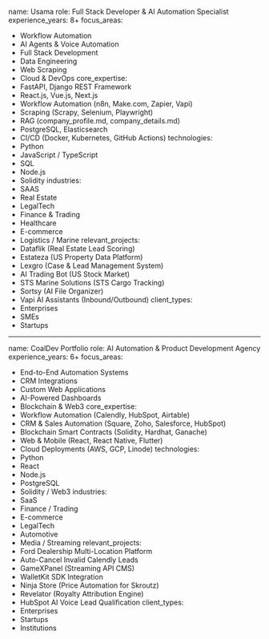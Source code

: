 <!-- name: Name ABC
role: Senior Product Developer
experience_years: 10
focus_areas:
  - Generative AI
  - Autonomous AGI
  - Big Data Engineering
  - Data Science
  - Real-Time Systems
  - Geospatial Analysis
  - Cloud & DevOps
core_expertise:
  - Gorilla LLM
  - Hadoop
  - MapReduce
  - CI/CD (Chef, Jenkins, Capistrano)
  - Azure Cognitive Search
  - Elasticsearch
technologies:
  - Python
  - Java
  - Scala
industries:
  - EdTech
  - IoT
  - Government Systems
  - SaaS
  - Security/Defense
relevant_projects:
  - "Trusted IoT Communication Enforcement (ELK)"
  - "Intrusion Detection System (Log Analytics)"
client_types:
  - Enterprises
  - Startups
  - Government Institutions

---

name: Name XYZ
role: Web Developer
experience_years: 9
focus_areas:
  - Full Stack Development
  - Process Optimization
  - Cloud Deployment
  - BI & Data Visualization
  - ML Integration
core_expertise:
  - Visualization (Power BI, Tableau)
  - MERN Stack
  - WordPress
  - Cloud Platforms (AWS, GCP, Azure)
technologies:
  - Python
  - SQL
  - JavaScript
  - TypeScript
  - React.js
  - Next.js
industries:
  - B2B SaaS
  - E-commerce
  - AI Startups
  - Business Consulting
relevant_projects:
  - "BI Dashboards (Power BI/Tableau)"
client_types:
  - SMEs -->
name: Usama
role: Full Stack Developer & AI Automation Specialist
experience_years: 8+
focus_areas:
  - Workflow Automation
  - AI Agents & Voice Automation
  - Full Stack Development
  - Data Engineering
  - Web Scraping
  - Cloud & DevOps
core_expertise:
  - FastAPI, Django REST Framework
  - React.js, Vue.js, Next.js
  - Workflow Automation (n8n, Make.com, Zapier, Vapi)
  - Scraping (Scrapy, Selenium, Playwright)
  - RAG (company_profile.md, company_details.md)
  - PostgreSQL, Elasticsearch
  - CI/CD (Docker, Kubernetes, GitHub Actions)
technologies:
  - Python
  - JavaScript / TypeScript
  - SQL
  - Node.js
  - Solidity
industries:
  - SAAS
  - Real Estate
  - LegalTech
  - Finance & Trading
  - Healthcare
  - E-commerce
  - Logistics / Marine
relevant_projects:
  - Dataflik (Real Estate Lead Scoring)
  - Estateza (US Property Data Platform)
  - Lexgro (Case & Lead Management System)
  - AI Trading Bot (US Stock Market)
  - STS Marine Solutions (STS Cargo Tracking)
  - Sortsy (AI File Organizer)
  - Vapi AI Assistants (Inbound/Outbound)
client_types:
  - Enterprises
  - SMEs
  - Startups

---

name: CoalDev Portfolio
role: AI Automation & Product Development Agency
experience_years: 6+
focus_areas:
  - End-to-End Automation Systems
  - CRM Integrations
  - Custom Web Applications
  - AI-Powered Dashboards
  - Blockchain & Web3
core_expertise:
  - Workflow Automation (Calendly, HubSpot, Airtable)
  - CRM & Sales Automation (Square, Zoho, Salesforce, HubSpot)
  - Blockchain Smart Contracts (Solidity, Hardhat, Ganache)
  - Web & Mobile (React, React Native, Flutter)
  - Cloud Deployments (AWS, GCP, Linode)
technologies:
  - Python
  - React
  - Node.js
  - PostgreSQL
  - Solidity / Web3
industries:
  - SaaS
  - Finance / Trading
  - E-commerce
  - LegalTech
  - Automotive
  - Media / Streaming
relevant_projects:
  - Ford Dealership Multi-Location Platform
  - Auto-Cancel Invalid Calendly Leads
  - GameXPanel (Streaming API CMS)
  - WalletKit SDK Integration
  - Ninja Store (Price Automation for Skroutz)
  - Revelator (Royalty Attribution Engine)
  - HubSpot AI Voice Lead Qualification
client_types:
  - Enterprises
  - Startups
  - Institutions
